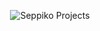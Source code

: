 <p align="center">
    <img src="https://seppiko.org/images/logo-with-wordmark.svg" alt="Seppiko Projects" />
</p>
